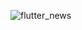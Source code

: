 ![flutter_news](https://socialify.git.ci/farulwananda/flutter_news_app/image?description=1&font=Raleway&name=1&owner=1&pattern=Charlie%20Brown&theme=Dark)
